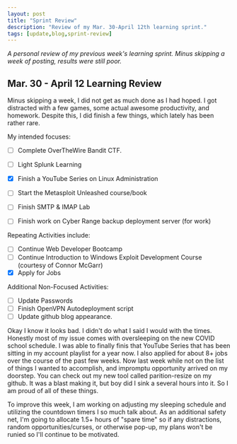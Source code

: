 ```yaml
---
layout: post
title: "Sprint Review"
description: "Review of my Mar. 30-April 12th learning sprint."
tags: [update,blog,sprint-review]
---
```

_A personal review of my previous week's learning sprint. Minus skipping a week of posting, results were still poor._

## Mar. 30 - April 12 Learning Review

Minus skipping a week, I did not get as much done as I had hoped. I got distracted with a few games, some actual awesome productivity, and homework. Despite this, I did finish a few things, which lately has been rather rare.

My intended focuses:

- [ ]  Complete OverTheWire Bandit CTF.
- [ ]  Light Splunk Learning
- [X]  Finish a YouTube Series on Linux Administration
- [ ]  Start the Metasploit Unleashed course/book
- [ ]  Finish SMTP & IMAP Lab
- [ ]  Finish work on Cyber Range backup deployment server (for work)


Repeating Activities include:

- [ ]  Continue Web Developer Bootcamp
- [ ]  Continue Introduction to Windows Exploit Development Course (courtesy of Connor McGarr)
- [X]  Apply for Jobs

Additional Non-Focused Activities:

- [ ]  Update Passwords
- [ ]  Finish OpenVPN Autodeployment script
- [ ]  Update github blog appearance. 

Okay I know it looks bad. I didn't do what I said I would with the times. Honestly most of my issue comes with oversleeping on the new COVID school schedule. I was able to finally finis that YouTube Series that has been sitting in my account playlist for a year now. I also applied for about 8+ jobs over the course of the past few weeks. Now last week while not on the list of things I wanted to accomplish, and impromptu opportunity arrived on my doorstep. You can check out my new tool called parition-resize on my github. It was a blast making it, but boy did I sink a several hours into it. So I am proud of all of these things.

To improve this week, I am working on adjusting my sleeping schedule and utilizing the countdown timers I so much talk about. As an additional safety net, I'm going to allocate 1.5+ hours of "spare time" so if any distractions, random opportunities/curses, or otherwise pop-up, my plans won't be runied so I'll continue to be motivated. 